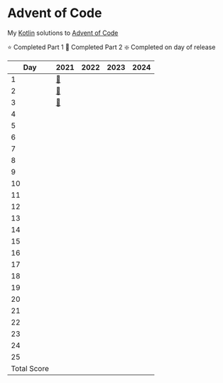 # Advent of Code

My [Kotlin](https://kotlinlang.org/) solutions to [Advent of Code](https://adventofcode.com/)

:star: Completed Part 1
:star2: Completed Part 2
:sparkle: Completed on day of release

| Day         | 2021                                     | 2022 | 2023 | 2024 |
|-------------|------------------------------------------|------|------|------|
| 1           | [:star2:](2021/src/main/kotlin/Day01.kt) |      |      |      |
| 2           | [:star2:](2021/src/main/kotlin/Day02.kt) |      |      |      |
| 3           | [:star2:](2021/src/main/kotlin/Day03.kt) |      |      |      |
| 4           |                                          |      |      |      |
| 5           |                                          |      |      |      |
| 6           |                                          |      |      |      |
| 7           |                                          |      |      |      |
| 8           |                                          |      |      |      |
| 9           |                                          |      |      |      |
| 10          |                                          |      |      |      |
| 11          |                                          |      |      |      |
| 12          |                                          |      |      |      |
| 13          |                                          |      |      |      |
| 14          |                                          |      |      |      |
| 15          |                                          |      |      |      |
| 16          |                                          |      |      |      |
| 17          |                                          |      |      |      |
| 18          |                                          |      |      |      |
| 19          |                                          |      |      |      |
| 20          |                                          |      |      |      |
| 21          |                                          |      |      |      |
| 22          |                                          |      |      |      |
| 23          |                                          |      |      |      |
| 24          |                                          |      |      |      |
| 25          |                                          |      |      |      |
| Total Score |                                          |      |      |      |


 
